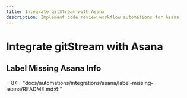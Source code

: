 ```yaml
---
title: Integrate gitStream with Asana
description: Implement code review workflow automations for Asana.
---
```

# Integrate gitStream with Asana

<a name="label-missing-asana"></a>
## Label Missing Asana Info
--8<-- "docs/automations/integrations/asana/label-missing-asana/README.md:6:"
